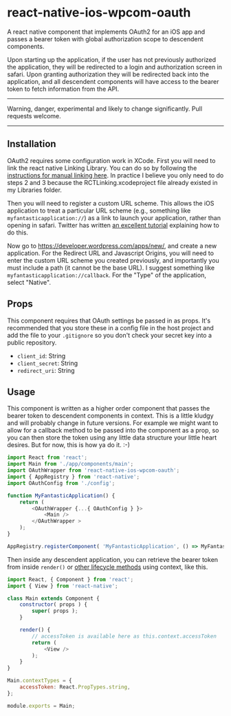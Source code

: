 # react-native-ios-wpcom-oauth
A react native component that implements OAuth2 for an iOS app and passes a bearer token with global authorization scope to descendent components.

Upon starting up the application, if the user has not previously authorized the application, they will be redirected to a login and authorization screen in safari. Upon granting authorization they will be redirected back into the application, and all descendent components will have access to the bearer token to fetch information from the API.

--------------
Warning, danger, experimental and likely to change significantly. Pull requests welcome.

--------------

## Installation
OAuth2 requires some configuration work in XCode. First you will need to link the react native Linking Library. You can do so by following the [instructions for manual linking here](https://facebook.github.io/react-native/docs/linking-libraries-ios.html#manual-linking). In practice I believe you only need to do steps 2 and 3 because the RCTLinking.xcodeproject file already existed in my Libraries folder.

Then you will need to register a custom URL scheme. This allows the iOS application to treat a particular URL scheme (e.g., something like `myfantasticapplication://`) as a link to launch your application, rather than opening in safari. Twitter has written [an excellent tutorial](https://dev.twitter.com/cards/mobile/url-schemes) explaining how to do this.

Now go to https://developer.wordpress.com/apps/new/, and create a new application. For the Redirect URL and Javascript Origins, you will need to enter the custom URL scheme you created previously, and importantly you must include a path (it cannot be the base URL). I suggest something like `myfantasticapplication://callback`. For the "Type" of the application, select "Native".

## Props
This component requires that OAuth settings be passed in as props. It's recommended that you store these in a config file in the host project and add the file to your `.gitignore` so you don't check your secret key into a public repository.

* `client_id`: String
* `client_secret`: String
* `redirect_uri`: String

## Usage
This component is written as a higher order component that passes the bearer token to descendent components in context. This is a little kludgy and will probably change in future versions. For example we might want to allow for a callback method to be passed into the component as a prop, so you can then store the token using any little data structure your little heart desires. But for now, this is how ya do it. :-)

```js
import React from 'react';
import Main from './app/components/main';
import OAuthWrapper from 'react-native-ios-wpcom-oauth';
import { AppRegistry } from 'react-native';
import OAuthConfig from './config';

function MyFantasticApplication() {
	return (
		<OAuthWrapper {...{ OAuthConfig } }>
			<Main />
		</OAuthWrapper >
	);
}

AppRegistry.registerComponent( 'MyFantasticApplication', () => MyFantasticApplication );
```

Then inside any descendent application, you can retrieve the bearer token from inside `render()` or [other lifecycle methods](https://facebook.github.io/react/docs/context.html#referencing-context-in-lifecycle-methods) using context, like this.

```js
import React, { Component } from 'react';
import { View } from 'react-native';

class Main extends Component {
	constructor( props ) {
		super( props );
	}

	render() {
		// accessToken is available here as this.context.accessToken
		return (
			<View />
		);
	}
}

Main.contextTypes = {
	accessToken: React.PropTypes.string,
};

module.exports = Main;
```
